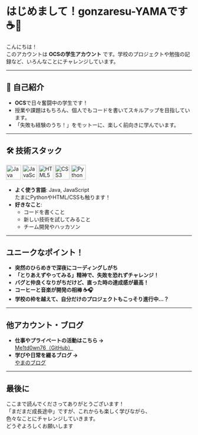 # はじめまして！gonzaresu-YAMAです ☕️🦉

こんにちは！  
このアカウントは **OCSの学生アカウント** です。学校のプロジェクトや勉強の記録など、いろんなことにチャレンジしています。

---

## 🧑 自己紹介

- **OCS**で日々奮闘中の学生です！
- 授業や課題はもちろん、個人でもコードを書いてスキルアップを目指しています。
- 「失敗も経験のうち！」をモットーに、楽しく前向きに学んでいます。

---

## 🛠️ 技術スタック

<p>
  <img src="https://cdn.jsdelivr.net/gh/devicons/devicon/icons/java/java-original.svg" alt="Java" width="40" height="40"/>
  <img src="https://cdn.jsdelivr.net/gh/devicons/devicon/icons/javascript/javascript-original.svg" alt="JavaScript" width="40" height="40"/>
  <img src="https://cdn.jsdelivr.net/gh/devicons/devicon/icons/html5/html5-original.svg" alt="HTML5" width="40" height="40"/>
  <img src="https://cdn.jsdelivr.net/gh/devicons/devicon/icons/css3/css3-original.svg" alt="CSS3" width="40" height="40"/>
  <img src="https://cdn.jsdelivr.net/gh/devicons/devicon/icons/python/python-original.svg" alt="Python" width="40" height="40"/>
  <!-- 他にも順次追加予定 -->
</p>

- **よく使う言語**: Java, JavaScript  
  たまにPythonやHTML/CSSも触ります！
- **好きなこと**:  
  - コードを書くこと
  - 新しい技術を試してみること
  - チーム開発やハッカソン

---

##  ユニークなポイント！

- **突然のひらめきで深夜にコーディングしがち**
- **「とりあえずやってみる」精神で、失敗を恐れずチャレンジ！**
- **バグと仲良くなりがちだけど、直った時の達成感が最高！**
- **コーヒーと音楽が開発の相棒 ☕️🎧**
- **学校の枠を越えて、自分だけのプロジェクトもこっそり進行中…？**

---

##  他アカウント・ブログ

- **仕事やプライベートの活動はこちら →**  
  [Me1td0wn76（GitHub）](https://github.com/Me1td0wn76)
- **学びや日常を綴るブログ →**  
  [やまのブログ](https://yama-pro.blog/)

---

## 最後に

ここまで読んでくださってありがとうございます！  
「まだまだ成長途中」ですが、これからも楽しく学びながら、  
色々なことにチャレンジしていきます。  
どうぞよろしくお願いします